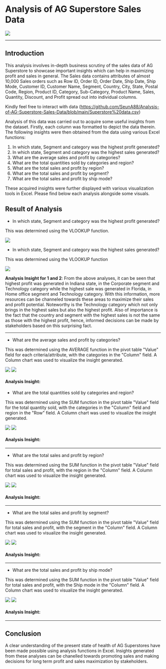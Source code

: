 # Analysis of AG Superstore Sales Data
![](store.jpg)

---

## Introduction

This analysis involves in-depth business scrutiny of the sales data of AG Superstore to showcase important insights which can help in maximizing profit and sales in general.  The Sales data contains attributes of almost 10,000 Sales orders such as Row ID,	Order ID,	Order Date,	Ship Date,	Ship Mode,	Customer ID,	Customer Name,	Segment,	Country,	City,	State,	Postal Code,	Region,	Product ID,	Category,	Sub-Category,	Product Name,	Sales,	Quantity,	Discount, and	Profit spread out into individual columns. 

Kindly feel free to interact with data (https://github.com/SeunA88/Analysis-of-AG-Superstore-Sales-Data/blob/main/Superstore%20data.csv)

Analysis of this data was carried out to acquire some useful insights from the dataset. Firstly, each column was formatted to depict the data therein. The following insights were then obtained from the data using various Excel functions:

1. In which state, Segment and category was the highest profit generated?
2. In which state, Segment and category was the highest sales generated?
3. What are the average sales and profit by categories?
4. What are the total quantities sold by categories and region?
5. What are the total sales and profit by region?
6. What are the total sales and profit by segment?
7. What are the total sales and profit by ship mode?

These acquired insights were further displayed with various visualization tools in Excel. Please find below each analysis alongside some visuals.

## Result of Analysis

-	In which state, Segment and category was the highest profit generated?

This was determined using the VLOOKUP function.

![](Profit.png)

-	In which state, Segment and category was the highest sales generated?

This was determined using the VLOOKUP function

![](sales.png)

**Analysis Insight for 1 and 2**:  From the above analyses, it can be seen that highest profit was generated in Indiana state, in the Corporate segment and Technology category while the highest sale was generated in Florida, in Home office segment and Technology category. With this information, more resources can be channeled towards these areas to maximize their sales and profit potential. Noteworthy is the Technology category which not only brings in the highest sales but also the highest profit. Also of importance is the fact that the country and segment with the highest sales is not the same as those with the highest profit, hence, informed decisions can be made by stakeholders based on this surprising fact.

---

-	What are the average sales and profit by categories?

This was determined using the AVERAGE function in the pivot table "Value" field for each criteria/attribute, with the categories in the "Column" field. A Column chart was used to visualize the insight generated.

![](Category.png) ![](Categories.png) 

#### Analysis Insight: 

-	What are the total quantities sold by categories and region?

This was determined using the SUM function in the pivot table "Value" field for the total quantity sold, with the categories in the "Column" field and region in the "Row" field. A Column chart was used to visualize the insight generated.

![](Quantity_sold.png) ![](Quantitysold.png)

#### Analysis Insight: 
---

- What are the total sales and profit by region? 

This was determined using the SUM function in the pivot table "Value" field for total sales and profit, with the region in the "Column" field. A Column chart was used to visualize the insight generated.

![](Region_.png) ![](Region.png)

#### Analysis Insight: 
---

- What are the total sales and profit by segment?

This was determined using the SUM function in the pivot table "Value" field for total sales and profit, with the segment in the "Column" field. A Column chart was used to visualize the insight generated.

![](Segment_.png) ![](Segment.png)

#### Analysis Insight: 
---

- What are the total sales and profit by ship mode?

This was determined using the SUM function in the pivot table "Value" field for total sales and profit, with the Ship mode in the "Column" field. A Column chart was used to visualize the insight generated.

![](Shipmode.png) ![](Ship_mode.png)

#### Analysis Insight: 
---

## Conclusion
A clear understanding of the present state of health of AG Superstores have been made possible using analysis functions in Excel. Insights generated from these analyses can be chanelled towards promoting sales and making decisions for long term profit and sales maximization by stakeholders.
